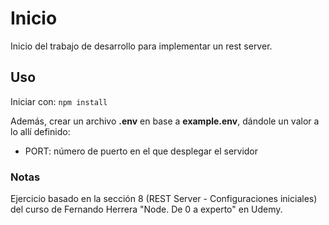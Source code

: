 # Inicio

Inicio del trabajo de desarrollo para implementar un rest server.

## Uso

Iniciar con: `npm install`

Además, crear un archivo **.env** en base a **example.env**, dándole un valor a lo allí definido:

- PORT: número de puerto en el que desplegar el servidor

### Notas

Ejercicio basado en la sección 8 (REST Server - Configuraciones iniciales) del curso de Fernando Herrera "Node. De 0 a experto" en Udemy.
